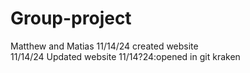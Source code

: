 # Group-project
Matthew and Matias 
11/14/24 created website<br>
11/14/24 Updated website
11/14?24:opened in git kraken <br>
